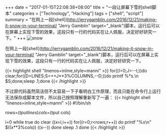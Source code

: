 +++
date = "2017-01-15T22:08:38+08:00"
title = "一段让屏幕下雪的shell脚本"
categories = ["Technology", "Hacking"]
tags = ["shell", "script"]
summary = "在网上一段[shell](http://jerrygamblin.com/2016/12/21/making-it-snow-in-your-terminal/ "Jerry Gamblin" target="_blank")脚本，运行后可以在屏幕上实现下雪的效果，这段只有一行的代码实在让人佩服，决定好好研究一下。"
+++
![snow](/images/2017/01/snow.gif)

在网上一段[shell](http://jerrygamblin.com/2016/12/21/making-it-snow-in-your-terminal/ "Jerry Gamblin" target="_blank")脚本，运行后可以在屏幕上实现下雪的效果，这段只有一行的代码实在让人佩服，决定好好研究一下。

{{< highlight shell "linenos=inline,style=manni" >}}
for((I=0;J=--I;))do clear;for((D=LINES;S=++J**3%COLUMNS,--D;))do printf %*s.\\n $S;done;sleep .1;done
{{< /highlight >}}


不过原代码虽然简洁但不太容易一下子看明白工作原理，而且只能在命令行上运行无法保存成脚本文件，所以自己按照理解重新写了一遍：
{{< highlight shell "linenos=inline,style=manni" >}}
#!/bin/sh

rows=$(tput lines)
cols=$(tput cols)

i=0
while true
do
    clear
    ((x=i,i++))
    for((r=0;r<rows;r++))
    do
        printf "%*s*\n" $((x**3%cols))
        ((x--))
    done
    sleep .1
done
{{< /highlight >}}
